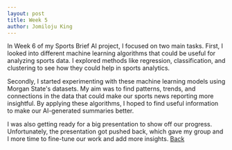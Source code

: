 ```yaml
---
layout: post
title: Week 5
author: Jomiloju King
---
```

In Week 6 of my Sports Brief AI project, I focused on two main tasks. First,
I looked into different machine learning algorithms that could be useful for analyzing 
sports data. I explored methods like regression, classification, and clustering to see
how they could help in sports analytics.

Secondly, I started experimenting with these machine learning models using Morgan State's
datasets. My aim was to find patterns, trends, and connections in the data that could make 
our sports news reporting more insightful. By applying these algorithms, I hoped to find useful
information to make our AI-generated summaries better.

I was also getting ready for a big presentation to show off our progress. Unfortunately, the 
presentation got pushed back, which gave my group and I more time to fine-tune our work and 
add more insights.
[Back](./)
